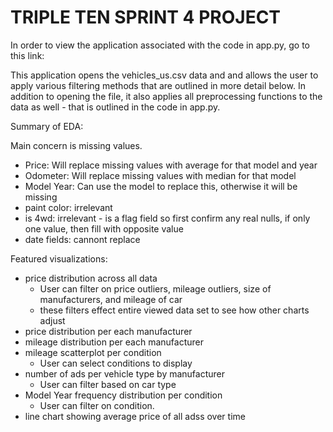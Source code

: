 # TRIPLE TEN SPRINT 4 PROJECT

In order to view the application associated with the code in app.py, go to this link: 

This application opens the vehicles_us.csv data and and allows the user to apply various filtering methods that are outlined in more detail below. In addition to opening the file, it also applies all preprocessing functions to the data as well - that is outlined in the code in app.py.

Summary of EDA:

Main concern is missing values.
-  Price: Will replace missing values with average for that model and year
-  Odometer: Will replace missing values with median for that model
-  Model Year: Can use the model to replace this, otherwise it will be missing
-  paint color: irrelevant
-  is 4wd: irrelevant - is a flag field so first confirm any real nulls, if only one value, then fill with opposite value
-  date fields: cannont replace

Featured visualizations:

-  price distribution across all data
    -  User can filter on price outliers, mileage outliers, size of manufacturers, and mileage of car
    -  these filters effect entire viewed data set to see how other charts adjust
-  price distribution per each manufacturer
-  mileage distribution per each manufacturer
-  mileage scatterplot per condition
    -  User can select conditions to display
-  number of ads per vehicle type by manufacturer
    -  User can filter based on car type
-  Model Year frequency distribution per condition
    -  User can filter on condition.
-  line chart showing average price of all adss over time